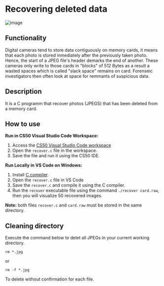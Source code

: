 # Recovering deleted data
   ![image](https://github.com/IntiToalombo/CS50/assets/95141129/6210b74a-46be-414a-9c04-9f1b0a34a441)
## Functionality 
Digital cameras tend to store data contiguously on memory cards,  it means that each photo is stored inmediately after the previously taken photo. Hence, the start of a JPEG file's header demarks the end of another. These cameras only write to those cards in "blocks" of 512 Bytes as a result a wasted spaces which is called "slack space" remains on card. Forenseic investigators then often look at space for remmants of suspicious data.
## Description 
It is a C programm that recover photos (JPEGS) that has been deleted from a memory card. 
## How to use
**Run in CS50 Visual Studio Code Workspace:**

1. Access the [CS50 Visual Studio Code workspace](https://cs50.dev/)
2. Open the `recover.c` file in the workspace.
3. Save the file and run it using the CS50 IDE.

**Run Locally in VS Code on Windows:**
1. Install [C compiler](https://code.visualstudio.com/docs/cpp/config-mingw).
2. Open the `recover.c` file in VS Code
3. Save the `recover.c` and compile it using the C compiler.
4. Run the `recover` executable file using the command `./recover card.raw`, then you will visualize 50 recovered images.

**Note:** both files `recover.c` and `card.raw` must be stored in the same directory.
## Cleaning directory
Execute the command below to delet all JPEGs in your current working directory.
```
rm *.jpg
 ```
or 
```
rm -f *.jpg
```
To delete without confirmation for each file.
